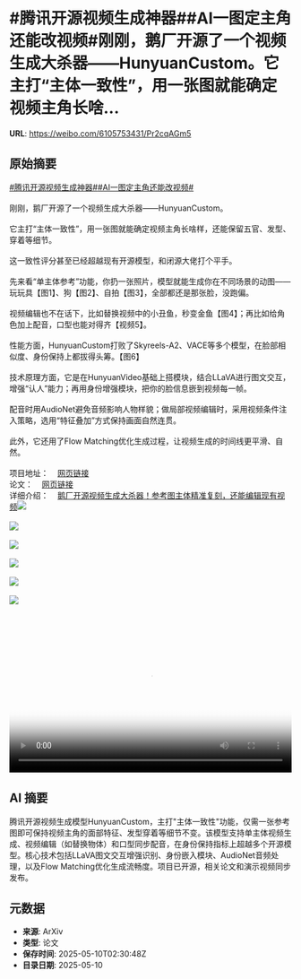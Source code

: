 # #腾讯开源视频生成神器##AI一图定主角还能改视频#刚刚，鹅厂开源了一个视频生成大杀器——HunyuanCustom。它主打“主体一致性”，用一张图就能确定视频主角长啥...

**URL**: https://weibo.com/6105753431/Pr2cqAGm5

## 原始摘要

<a href="https://m.weibo.cn/search?containerid=231522type%3D1%26t%3D10%26q%3D%23%E8%85%BE%E8%AE%AF%E5%BC%80%E6%BA%90%E8%A7%86%E9%A2%91%E7%94%9F%E6%88%90%E7%A5%9E%E5%99%A8%23&amp;extparam=%23%E8%85%BE%E8%AE%AF%E5%BC%80%E6%BA%90%E8%A7%86%E9%A2%91%E7%94%9F%E6%88%90%E7%A5%9E%E5%99%A8%23" data-hide=""><span class="surl-text">#腾讯开源视频生成神器#</span></a><a href="https://m.weibo.cn/search?containerid=231522type%3D1%26t%3D10%26q%3D%23AI%E4%B8%80%E5%9B%BE%E5%AE%9A%E4%B8%BB%E8%A7%92%E8%BF%98%E8%83%BD%E6%94%B9%E8%A7%86%E9%A2%91%23&amp;extparam=%23AI%E4%B8%80%E5%9B%BE%E5%AE%9A%E4%B8%BB%E8%A7%92%E8%BF%98%E8%83%BD%E6%94%B9%E8%A7%86%E9%A2%91%23" data-hide=""><span class="surl-text">#AI一图定主角还能改视频#</span></a><br><br>刚刚，鹅厂开源了一个视频生成大杀器——HunyuanCustom。<br><br>它主打“主体一致性”，用一张图就能确定视频主角长啥样，还能保留五官、发型、穿着等细节。<br><br>这一致性评分甚至已经超越现有开源模型，和闭源大佬打个平手。<br><br>先来看“单主体参考”功能，你扔一张照片，模型就能生成你在不同场景的动图——玩玩具【图1】、狗【图2】、自拍【图3】，全部都还是那张脸，没跑偏。<br><br>视频编辑也不在话下，比如替换视频中的小丑鱼，秒变金鱼【图4】；再比如给角色加上配音，口型也能对得齐【视频5】。<br><br>性能方面，HunyuanCustom打败了Skyreels-A2、VACE等多个模型，在脸部相似度、身份保持上都拔得头筹。【图6】<br><br>技术原理方面，它是在HunyuanVideo基础上搭模块，结合LLaVA进行图文交互，增强“认人”能力；再用身份增强模块，把你的脸信息嵌到视频每一帧。<br><br>配音时用AudioNet避免音频影响人物样貌；做局部视频编辑时，采用视频条件注入策略，选用“特征叠加”方式保持画面自然连贯。<br><br>此外，它还用了Flow Matching优化生成过程，让视频生成的时间线更平滑、自然。<br><br>项目地址：<a href="https://weibo.cn/sinaurl?u=https%3A%2F%2Fhunyuancustom.github.io%2F" data-hide=""><span class="url-icon"><img style="width: 1rem;height: 1rem" src="https://h5.sinaimg.cn/upload/2015/09/25/3/timeline_card_small_web_default.png" referrerpolicy="no-referrer"></span><span class="surl-text">网页链接</span></a><br>论文：<a href="https://weibo.cn/sinaurl?u=https%3A%2F%2Farxiv.org%2Fabs%2F2505.04512" data-hide=""><span class="url-icon"><img style="width: 1rem;height: 1rem" src="https://h5.sinaimg.cn/upload/2015/09/25/3/timeline_card_small_web_default.png" referrerpolicy="no-referrer"></span><span class="surl-text">网页链接</span></a><br>详细介绍：<a href="https://weibo.cn/sinaurl?u=https%3A%2F%2Fmp.weixin.qq.com%2Fs%2FBQu-H3TCvWR8hf6sCDJsWw" data-hide=""><span class="url-icon"><img style="width: 1rem;height: 1rem" src="https://h5.sinaimg.cn/upload/2015/09/25/3/timeline_card_small_web_default.png" referrerpolicy="no-referrer"></span><span class="surl-text">鹅厂开源视频生成大杀器！参考图主体精准复刻，还能编辑现有视频</span></a><img style="" src="https://tvax2.sinaimg.cn/large/006Fd7o3gy1i19bmirov1g30hs09wx6q.gif" referrerpolicy="no-referrer"><br><br><img style="" src="https://tvax4.sinaimg.cn/large/006Fd7o3gy1i19bmn4wwag30hs09whdw.gif" referrerpolicy="no-referrer"><br><br><img style="" src="https://tvax4.sinaimg.cn/large/006Fd7o3gy1i19bmmfojsg30hs09whdw.gif" referrerpolicy="no-referrer"><br><br><img style="" src="https://tvax3.sinaimg.cn/large/006Fd7o3gy1i19bmlycmag30hs09e1l0.gif" referrerpolicy="no-referrer"><br><br><img style="" src="https://tvax4.sinaimg.cn/large/006Fd7o3ly1i19c2co7v0j31a80k040d.jpg" referrerpolicy="no-referrer"><br><br><img style="" src="https://tvax4.sinaimg.cn/large/006Fd7o3gy1i19bm8r546j30zk09l0x6.jpg" referrerpolicy="no-referrer"><br><br><br clear="both"><div style="clear: both"></div><video controls="controls" poster="https://tvax4.sinaimg.cn/orj480/006Fd7o3ly1i19c2c4h4bj31a80k0tap.jpg" style="width: 100%"><source src="https://f.video.weibocdn.com/o0/kqKbPocslx08o6UbIOk00104120026X30E010.mp4?label=mp4_720p&amp;template=1664x720.25.0&amp;ori=0&amp;ps=1CwnkDw1GXwCQx&amp;Expires=1746847686&amp;ssig=UGoty9EVh9&amp;KID=unistore,video"><source src="https://f.video.weibocdn.com/o0/NJgZ1GrQlx08o6Ubz6iY0104120012yW0E010.mp4?label=mp4_hd&amp;template=1108x480.25.0&amp;ori=0&amp;ps=1CwnkDw1GXwCQx&amp;Expires=1746847686&amp;ssig=MjmK3mJhk2&amp;KID=unistore,video"><source src="https://f.video.weibocdn.com/o0/jHdps7zJlx08o6UbrwXK010412000Fxk0E010.mp4?label=mp4_ld&amp;template=832x360.25.0&amp;ori=0&amp;ps=1CwnkDw1GXwCQx&amp;Expires=1746847686&amp;ssig=8zTrl3Gg8l&amp;KID=unistore,video"><p>视频无法显示，请前往<a href="https://video.weibo.com/show?fid=1034%3A5164429235650571" target="_blank" rel="noopener noreferrer">微博视频</a>观看。</p></video>

## AI 摘要

腾讯开源视频生成模型HunyuanCustom，主打"主体一致性"功能，仅需一张参考图即可保持视频主角的面部特征、发型穿着等细节不变。该模型支持单主体视频生成、视频编辑（如替换物体）和口型同步配音，在身份保持指标上超越多个开源模型。核心技术包括LLaVA图文交互增强识别、身份嵌入模块、AudioNet音频处理，以及Flow Matching优化生成流畅度。项目已开源，相关论文和演示视频同步发布。

## 元数据

- **来源**: ArXiv
- **类型**: 论文
- **保存时间**: 2025-05-10T02:30:48Z
- **目录日期**: 2025-05-10
